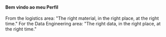 
#### Bem vindo ao meu Perfil 
From the logistics area: "The right material, in the right place, at the right time."
For the Data Engineering area: "The right data, in the right place, at the right time."
